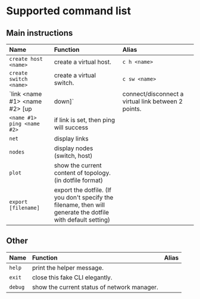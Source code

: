 # Supported command list

## Main instructions

| Name | Function | Alias |
| :--- | :--- | :--- |
| `create host <name>` | create a virtual host. | `c h <name>` |
| `create switch <name>` | create a virtual switch. | `c sw <name>` |
| `link <name #1> <name #2> [up|down]` | connect/disconnect a virtual link between 2 points. | |
| `<name #1> ping <name #2>` | if link is set, then ping will success | |
| `net` | display links | |
| `nodes` | display nodes (switch, host) | |
| `plot` | show the current content of topology. (in dotfile format) | |
| `export [filename]` | export the dotfile. (If you don't specify the filename, then will generate the dotfile with default setting) | |


## Other

| Name | Function | Alias |
| :--- | :--- | ---: |
| `help` | print the helper message. | |
| `exit` | close this fake CLI elegantly. | |
| `debug` | show the current status of network manager. | |